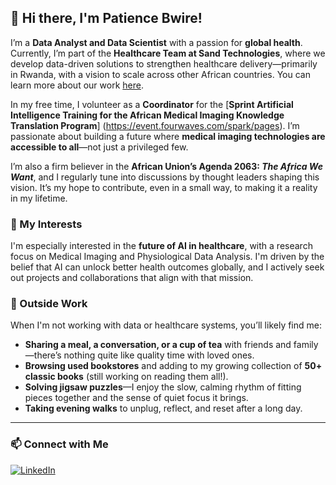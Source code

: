## 👋 Hi there, I'm Patience Bwire!

I’m a **Data Analyst and Data Scientist** with a passion for **global health**. Currently, I’m part of the **Healthcare Team at Sand Technologies**, where we develop data-driven solutions to strengthen healthcare delivery—primarily in Rwanda, with a vision to scale across other African countries. You can learn more about our work [here](https://healthcare.sandtech.com/#RHOS_Success).

In my free time, I volunteer as a **Coordinator** for the [**Sprint Artificial Intelligence Training for the African Medical Imaging Knowledge Translation Program**] (https://event.fourwaves.com/spark/pages). I’m passionate about building a future where **medical imaging technologies are accessible to all**—not just a privileged few.

I’m also a firm believer in the **African Union’s Agenda 2063: *The Africa We Want***, and I regularly tune into discussions by thought leaders shaping this vision. It’s my hope to contribute, even in a small way, to making it a reality in my lifetime.

### 🧠 My Interests

I'm especially interested in the **future of AI in healthcare**, with a research focus on Medical Imaging and Physiological Data Analysis. I'm driven by the belief that AI can unlock better health outcomes globally, and I actively seek out projects and collaborations that align with that mission.

### 🎨 Outside Work

When I'm not working with data or healthcare systems, you’ll likely find me:
* **Sharing a meal, a conversation, or a cup of tea** with friends and family—there’s nothing quite like quality time with loved ones.
* **Browsing used bookstores** and adding to my growing collection of **50+ classic books** (still working on reading them all!).
* **Solving jigsaw puzzles**—I enjoy the slow, calming rhythm of fitting pieces together and the sense of quiet focus it brings.
* **Taking evening walks** to unplug, reflect, and reset after a long day.
---

### 📫 Connect with Me
[![LinkedIn](https://img.shields.io/badge/LinkedIn-blue?logo=linkedin&style=flat-square)](https://www.linkedin.com/in/patience-bwire)
